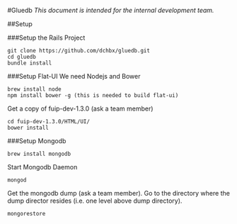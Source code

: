 #Gluedb
*This document is intended for the internal development team.*

##Setup

###Setup the Rails Project
```
git clone https://github.com/dchbx/gluedb.git
cd gluedb
bundle install
```

###Setup Flat-UI
We need Nodejs and Bower
```
brew install node
npm install bower -g (this is needed to build flat-ui)
```

Get a copy of fuip-dev-1.3.0 (ask a team member)

```
cd fuip-dev-1.3.0/HTML/UI/
bower install
```

###Setup Mongodb
```
brew install mongodb
```

Start Mongodb Daemon
```
mongod
```

Get the mongodb dump (ask a team member). Go to the directory where the dump director resides (i.e. one level above dump directory).
```
mongorestore
```

